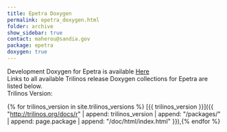 ```yaml
---
title: Epetra Doxygen
permalink: epetra_doxygen.html
folder: archive
show_sidebar: true
contact: maherou@sandia.gov
package: epetra
doxygen: true
---
```


Development Doxygen for Epetra is available [Here](http://trilinos.org/docs/dev/packages/epetra/doc/html/index.html)  
Links to all available Trilinos release Doxygen collections for Epetra are listed below.  
Trilinos Version: 

{% for trilinos_version in site.trilinos_versions %}
[{{ trilinos_version }}]({{ "http://trilinos.org/docs/r" | append: trilinos_version | append: "/packages/" | append: page.package | append: "/doc/html/index.html" }}),{% endfor %}

